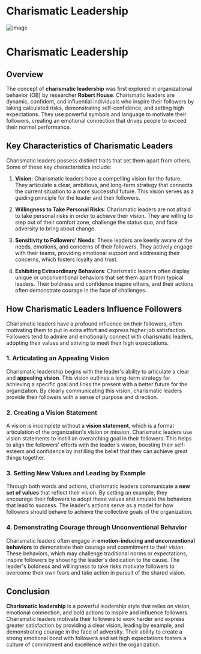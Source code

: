 

# Charismatic Leadership

![image](https://github.com/user-attachments/assets/637ad238-2086-43a6-8c8f-664e51459c31)

# Charismatic Leadership

## Overview

The concept of **charismatic leadership** was first explored in organizational behavior (OB) by researcher **Robert House**. Charismatic leaders are dynamic, confident, and influential individuals who inspire their followers by taking calculated risks, demonstrating self-confidence, and setting high expectations. They use powerful symbols and language to motivate their followers, creating an emotional connection that drives people to exceed their normal performance.

## Key Characteristics of Charismatic Leaders

Charismatic leaders possess distinct traits that set them apart from others. Some of these key characteristics include:

1. **Vision**: Charismatic leaders have a compelling vision for the future. They articulate a clear, ambitious, and long-term strategy that connects the current situation to a more successful future. This vision serves as a guiding principle for the leader and their followers.

2. **Willingness to Take Personal Risks**: Charismatic leaders are not afraid to take personal risks in order to achieve their vision. They are willing to step out of their comfort zone, challenge the status quo, and face adversity to bring about change.

3. **Sensitivity to Followers' Needs**: These leaders are keenly aware of the needs, emotions, and concerns of their followers. They actively engage with their teams, providing emotional support and addressing their concerns, which fosters loyalty and trust.

4. **Exhibiting Extraordinary Behaviors**: Charismatic leaders often display unique or unconventional behaviors that set them apart from typical leaders. Their boldness and confidence inspire others, and their actions often demonstrate courage in the face of challenges.

## How Charismatic Leaders Influence Followers

Charismatic leaders have a profound influence on their followers, often motivating them to put in extra effort and express higher job satisfaction. Followers tend to admire and emotionally connect with charismatic leaders, adopting their values and striving to meet their high expectations.

### 1. Articulating an Appealing Vision

Charismatic leadership begins with the leader's ability to articulate a clear and **appealing vision**. This vision outlines a long-term strategy for achieving a specific goal and links the present with a better future for the organization. By clearly communicating this vision, charismatic leaders provide their followers with a sense of purpose and direction.

### 2. Creating a Vision Statement

A vision is incomplete without a **vision statement**, which is a formal articulation of the organization's vision or mission. Charismatic leaders use vision statements to instill an overarching goal in their followers. This helps to align the followers' efforts with the leader's vision, boosting their self-esteem and confidence by instilling the belief that they can achieve great things together.

### 3. Setting New Values and Leading by Example

Through both words and actions, charismatic leaders communicate a **new set of values** that reflect their vision. By setting an example, they encourage their followers to adopt these values and emulate the behaviors that lead to success. The leader's actions serve as a model for how followers should behave to achieve the collective goals of the organization.

### 4. Demonstrating Courage through Unconventional Behavior

Charismatic leaders often engage in **emotion-inducing and unconventional behaviors** to demonstrate their courage and commitment to their vision. These behaviors, which may challenge traditional norms or expectations, inspire followers by showing the leader's dedication to the cause. The leader's boldness and willingness to take risks motivate followers to overcome their own fears and take action in pursuit of the shared vision.

## Conclusion

**Charismatic leadership** is a powerful leadership style that relies on vision, emotional connection, and bold actions to inspire and influence followers. Charismatic leaders motivate their followers to work harder and express greater satisfaction by providing a clear vision, leading by example, and demonstrating courage in the face of adversity. Their ability to create a strong emotional bond with followers and set high expectations fosters a culture of commitment and excellence within the organization.

